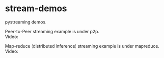 # stream-demos
pystreaming demos.

Peer-to-Peer streaming example is under p2p.  
Video: 
 
Map-reduce (distributed inference) streaming example is under mapreduce.  
Video:
